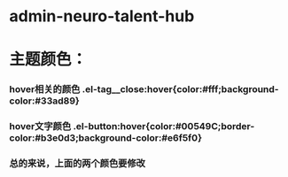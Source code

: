 # admin-neuro-talent-hub


# 主题颜色：
### hover相关的颜色 .el-tag__close:hover{color:#fff;background-color:#33ad89}
### hover文字颜色 .el-button:hover{color:#00549C;border-color:#b3e0d3;background-color:#e6f5f0}
### 总的来说，上面的两个颜色要修改

